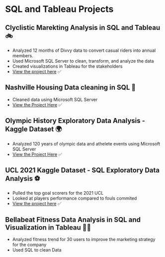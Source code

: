 # **SQL and Tableau Projects**

##  Clyclistic Marekting Analysis in SQL and Tableau  :bike:
- Analyzed 12 months of Divvy data to convert casual riders into annual members.
- Used Microsoft SQL Server to clean, transform, and analyze the data
- Created visualizations in Tableau for the stakeholders
- [View the project here](https://github.com/cdauksas/BikeShare)	:white_check_mark:


##  Nashville Housing Data cleaning in SQL 	:house_with_garden:
- Cleaned data using Microsoft SQL Server
- [View the Project Here](https://github.com/cdauksas/Nashville/tree/main/nashville)	:white_check_mark:

##  Olympic History Exploratory Data Analysis - Kaggle Dataset	:earth_africa:
- Analyzed 120 years of olympic data and athelete events using Microsoft SQL Server
- [View the Project Here](https://github.com/cdauksas/120-Years-Olympic-History-EDA/tree/main/Olympic)	:white_check_mark:


## UCL 2021 Kaggle Dataset - SQL Exploratory Data Analysis 	:soccer:
- Pulled the top goal scorers for the 2021 UCL 
- Looked at players performance compared to fouls commited
- [View the project here](https://github.com/cdauksas/PortfolioProjects/blob/main/UCL%20Query%20questions.sql)	:white_check_mark:


##  Bellabeat Fitness Data Analysis in SQL and Visualization in Tableau 	:weight_lifting_woman:
- Analyzed fitness trend for 30 users to improve the marketing strategy for the company
- Used SQL to clean Data




